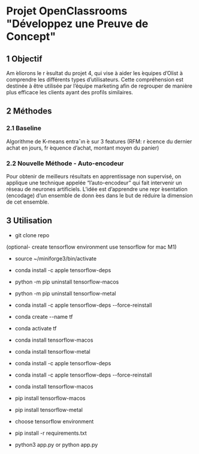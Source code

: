 # Projet OpenClassrooms "Développez une Preuve de Concept"

## 1 Objectif
Am ́eliorons le r ́esultat du projet 4, qui vise à aider les  ́equipes d’Olist à comprendre les différents types d’utilisateurs. Cette compréhension est destinée à être utilisée par l’équipe marketing afin de regrouper de manière plus efficace les clients ayant des profils similaires.
## 2 Méthodes 
### 2.1 Baseline
Algorithme de K-means entraˆın ́e sur 3 features (RFM: r ́ecence du dernier achat en jours, fr ́equence d’achat, montant moyen du panier)
### 2.2 Nouvelle Méthode - Auto-encodeur
Pour obtenir de meilleurs résultats en apprentissage non supervisé, on applique une technique appelée “l’auto-encodeur” qui fait intervenir un réseau de neurones artificiels. L’idée est d’apprendre une repr ́esentation (encodage) d’un ensemble de donn ́ees dans le but de réduire la dimension de cet ensemble.


## 3 Utilisation
- git clone repo


(optional- create tensorflow environment
use tensorflow for mac M1)
- source ~/miniforge3/bin/activate
- conda install -c apple tensorflow-deps
- python -m pip uninstall tensorflow-macos
- python -m pip uninstall tensorflow-metal
- conda install -c apple tensorflow-deps --force-reinstall
- conda create --name tf
- conda activate tf
- conda install tensorflow-macos
- conda install tensorflow-metal
- conda install -c apple tensorflow-deps
- conda install -c apple tensorflow-deps --force-reinstall
- conda install tensorflow-macos
- pip install tensorflow-macos
- pip install tensorflow-metal

  
- choose tensorflow environment
- pip install -r requirements.txt
- python3 app.py or python app.py







